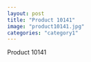 ```yaml
---
layout: post
title: "Product 10141"
image: "product10141.jpg"
categories: "category1"
---
```

Product 10141

